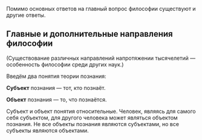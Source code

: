 Помимо основных ответов на главный вопрос философии существуют и другие ответы.

## Главные и дополнительные направления философии

(Существование различных направлений напротяжении тысячелетий — особенность философии среди других наук.)

Введём два понятия теории познания:

**Субъект** познания — тот, кто познаёт.

**Объект** познания — то, что познаётся.

Субъект и объект понятия относительные. Человек, являясь для самого себя субъектом, для другого человека может являться объектом познания.
Не все объекты познания являются субъектами, но все субъекты являются объектами.
